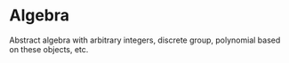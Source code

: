 # Algebra
Abstract algebra with arbitrary integers, discrete group, polynomial based on these objects, etc.
